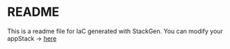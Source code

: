 # README
This is a readme file for IaC generated with StackGen.
You can modify your appStack -> [here](http://main.dev.stackgen.com/appstacks/a517b009-c513-4065-9607-569c3d9ec197)

